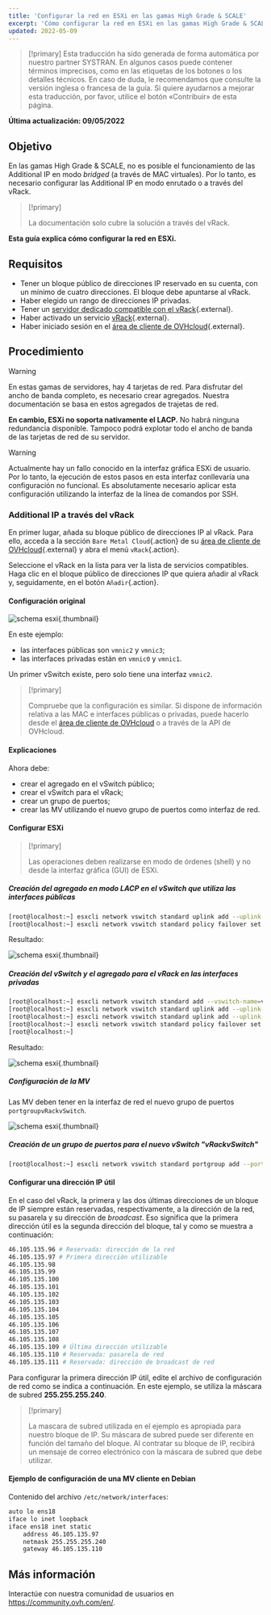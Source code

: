 ```yaml
---
title: 'Configurar la red en ESXi en las gamas High Grade & SCALE'
excerpt: 'Cómo configurar la red en ESXi en las gamas High Grade & SCALE'
updated: 2022-05-09
---
```


> [!primary]
> Esta traducción ha sido generada de forma automática por nuestro partner SYSTRAN. En algunos casos puede contener términos imprecisos, como en las etiquetas de los botones o los detalles técnicos. En caso de duda, le recomendamos que consulte la versión inglesa o francesa de la guía. Si quiere ayudarnos a mejorar esta traducción, por favor, utilice el botón «Contribuir» de esta página.
>

**Última actualización: 09/05/2022**

## Objetivo

En las gamas High Grade & SCALE, no es posible el funcionamiento de las Additional IP en modo *bridged* (a través de MAC virtuales). Por lo tanto, es necesario configurar las Additional IP en modo enrutado o a través del vRack.

> [!primary]
>
> La documentación solo cubre la solución a través del vRack.
>

**Esta guía explica cómo configurar la red en ESXi.**

## Requisitos

* Tener un bloque público de direcciones IP reservado en su cuenta, con un mínimo de cuatro direcciones. El bloque debe apuntarse al vRack.
* Haber elegido un rango de direcciones IP privadas.
* Tener un [servidor dedicado compatible con el vRack](https://www.ovhcloud.com/es/bare-metal/){.external}.
* Haber activado un servicio [vRack](https://www.ovh.com/world/es/soluciones/vrack/){.external}.
* Haber iniciado sesión en el [área de cliente de OVHcloud](https://ca.ovh.com/auth/?action=gotomanager&from=https://www.ovh.com/world/&ovhSubsidiary=ws){.external}.

## Procedimiento

> [!warning]
>
> En estas gamas de servidores, hay 4 tarjetas de red. Para disfrutar del ancho de banda completo, es necesario crear agregados. Nuestra documentación se basa en estos agregados de trajetas de red.
>
> **En cambio, ESXi no soporta nativamente el LACP.**
> No habrá ninguna redundancia disponible. Tampoco podrá explotar todo el ancho de banda de las tarjetas de red de su servidor.
>

> [!warning]
>
> Actualmente hay un fallo conocido en la interfaz gráfica ESXi de usuario. Por lo tanto, la ejecución de estos pasos en esta interfaz conllevaría una configuración no funcional. Es absolutamente necesario aplicar esta configuración utilizando la interfaz de la línea de comandos por SSH.
>

### Additional IP a través del vRack

En primer lugar, añada su bloque público de direcciones IP al vRack. Para ello, acceda a la sección `Bare Metal Cloud`{.action} de su [área de cliente de OVHcloud](https://ca.ovh.com/auth/?action=gotomanager&from=https://www.ovh.com/world/&ovhSubsidiary=ws){.external} y abra el menú `vRack`{.action}.

Seleccione el vRack en la lista para ver la lista de servicios compatibles. Haga clic en el bloque público de direcciones IP que quiera añadir al vRack y, seguidamente, en el botón `Añadir`{.action}.

#### Configuración original

![schema esxi](images/schema_esxi_A01_2022.png){.thumbnail}

En este ejemplo:

* las interfaces públicas son `vmnic2` y `vmnic3`;
* las interfaces privadas están en `vmnic0` y `vmnic1`.

Un primer vSwitch existe, pero solo tiene una interfaz `vmnic2`.

> [!primary]
>
> Compruebe que la configuración es similar. Si dispone de información relativa a las MAC e interfaces públicas o privadas, puede hacerlo desde el [área de cliente de OVHcloud](https://ca.ovh.com/auth/?action=gotomanager&from=https://www.ovh.com/world/&ovhSubsidiary=ws) o a través de la API de OVHcloud.
>

#### Explicaciones

Ahora debe:

* crear el agregado en el vSwitch público;
* crear el vSwitch para el vRack;
* crear un grupo de puertos;
* crear las MV utilizando el nuevo grupo de puertos como interfaz de red.

#### Configurar ESXi

> [!primary]
>
> Las operaciones deben realizarse en modo de órdenes (shell) y no desde la interfaz gráfica (GUI) de ESXi.
>

##### **Creación del agregado en modo LACP en el vSwitch que utiliza las interfaces públicas**

```bash
[root@localhost:~] esxcli network vswitch standard uplink add --uplink-name=vmnic3 --vswitch-name=vSwitch0
[root@localhost:~] esxcli network vswitch standard policy failover set -l iphash -v vSwitch0
```

Resultado:

![schema esxi](images/schema_esxi_A02_2022.png){.thumbnail}

##### **Creación del vSwitch y el agregado para el vRack en las interfaces privadas**

```bash
[root@localhost:~] esxcli network vswitch standard add --vswitch-name=vRackvSwitch
[root@localhost:~] esxcli network vswitch standard uplink add --uplink-name=vmnic0 --vswitch-name=vRackvSwitch
[root@localhost:~] esxcli network vswitch standard uplink add --uplink-name=vmnic1 --vswitch-name=vRackvSwitch
[root@localhost:~] esxcli network vswitch standard policy failover set -l iphash -v vRackvSwitch
[root@localhost:~] 
```

Resultado:

![schema esxi](images/schema_esxi_A03_2022.png){.thumbnail}

##### **Configuración de la MV**

Las MV deben tener en la interfaz de red el nuevo grupo de puertos `portgroupvRackvSwitch`.

![schema esxi](images/schema_esxi_A04_2022.png){.thumbnail}

##### **Creación de un grupo de puertos para el nuevo vSwitch "vRackvSwitch"**

```bash
[root@localhost:~] esxcli network vswitch standard portgroup add --portgroup-name=portgroupvRackvSwitch --vswitch-name=vRackvSwitch
```

#### Configurar una dirección IP útil

En el caso del vRack, la primera y las dos últimas direcciones de un bloque de IP siempre están reservadas, respectivamente, a la dirección de la red, su pasarela y su dirección de *broadcast*. Eso significa que la primera dirección útil es la segunda dirección del bloque, tal y como se muestra a continuación:

```sh
46.105.135.96 # Reservada: dirección de la red
46.105.135.97 # Primera dirección utilizable
46.105.135.98
46.105.135.99
46.105.135.100
46.105.135.101
46.105.135.102
46.105.135.103
46.105.135.104
46.105.135.105
46.105.135.106
46.105.135.107
46.105.135.108
46.105.135.109 # Última dirección utilizable
46.105.135.110 # Reservada: pasarela de red
46.105.135.111 # Reservada: dirección de broadcast de red
```

Para configurar la primera dirección IP útil, edite el archivo de configuración de red como se indica a continuación. En este ejemplo, se utiliza la máscara de subred **255.255.255.240**.

> [!primary]
>
> La mascara de subred utilizada en el ejemplo es apropiada para nuestro bloque de IP. Su máscara de subred puede ser diferente en función del tamaño del bloque. Al contratar su bloque de IP, recibirá un mensaje de correo electrónico con la máscara de subred que debe utilizar.
>

#### Ejemplo de configuración de una MV cliente en Debian

Contenido del archivo `/etc/network/interfaces`:

```bash
auto lo ens18
iface lo inet loopback
iface ens18 inet static
    address 46.105.135.97
    netmask 255.255.255.240
    gateway 46.105.135.110
```

## Más información

Interactúe con nuestra comunidad de usuarios en <https://community.ovh.com/en/>.
